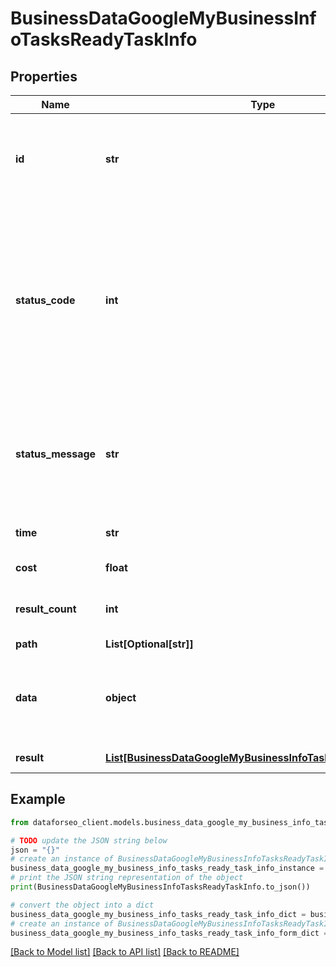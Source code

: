 # BusinessDataGoogleMyBusinessInfoTasksReadyTaskInfo


## Properties

Name | Type | Description | Notes
------------ | ------------- | ------------- | -------------
**id** | **str** | task identifier unique task identifier in our system in the UUID format | [optional] 
**status_code** | **int** | status code of the task generated by DataForSEO, can be within the following range: 10000-60000 you can find the full list of the response codes here | [optional] 
**status_message** | **str** | informational message of the task you can find the full list of general informational messages here | [optional] 
**time** | **str** | execution time, seconds | [optional] 
**cost** | **float** | total tasks cost, USD | [optional] 
**result_count** | **int** | number of elements in the result array | [optional] 
**path** | **List[Optional[str]]** | URL path | [optional] 
**data** | **object** | contains the same parameters that you specified in the POST request | [optional] 
**result** | [**List[BusinessDataGoogleMyBusinessInfoTasksReadyResultInfo]**](BusinessDataGoogleMyBusinessInfoTasksReadyResultInfo.md) | array of results | [optional] 

## Example

```python
from dataforseo_client.models.business_data_google_my_business_info_tasks_ready_task_info import BusinessDataGoogleMyBusinessInfoTasksReadyTaskInfo

# TODO update the JSON string below
json = "{}"
# create an instance of BusinessDataGoogleMyBusinessInfoTasksReadyTaskInfo from a JSON string
business_data_google_my_business_info_tasks_ready_task_info_instance = BusinessDataGoogleMyBusinessInfoTasksReadyTaskInfo.from_json(json)
# print the JSON string representation of the object
print(BusinessDataGoogleMyBusinessInfoTasksReadyTaskInfo.to_json())

# convert the object into a dict
business_data_google_my_business_info_tasks_ready_task_info_dict = business_data_google_my_business_info_tasks_ready_task_info_instance.to_dict()
# create an instance of BusinessDataGoogleMyBusinessInfoTasksReadyTaskInfo from a dict
business_data_google_my_business_info_tasks_ready_task_info_form_dict = business_data_google_my_business_info_tasks_ready_task_info.from_dict(business_data_google_my_business_info_tasks_ready_task_info_dict)
```
[[Back to Model list]](../README.md#documentation-for-models) [[Back to API list]](../README.md#documentation-for-api-endpoints) [[Back to README]](../README.md)


